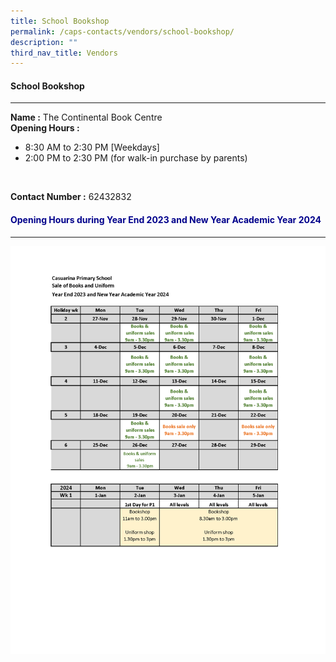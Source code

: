 ```yaml
---
title: School Bookshop
permalink: /caps-contacts/vendors/school-bookshop/
description: ""
third_nav_title: Vendors
---
```

#### School Bookshop
---
**Name :** The Continental Book Centre 
<br>
**Opening Hours :**
* 8:30 AM to 2:30 PM [Weekdays]<br>
* 2:00 PM to 2:30 PM (for walk-in purchase by parents)
<br>

**Contact Number :** 62432832

<h4 style="color:DarkBlue;">Opening Hours during Year End 2023 and New Year Academic Year 2024</h4>

----

![](/images/year%20end%20book%20&amp;%20uniform%20sales%2012oct23.png)